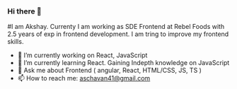 ### Hi there 👋
#I am Akshay. Currenty I am working as SDE Frontend at Rebel Foods with 2.5 years of exp in frontend development. I am tring to improve my frontend skills.

- 🔭 I’m currently working on React, JavaScript
- 🌱 I’m currently learning React. Gaining Indepth knowledge on JavaScript
- 💬 Ask me about Frontend ( angular, React, HTML/CSS, JS, TS )
- 📫 How to reach me: aschavan41@gmail.com
<!--
**Akshaychavan41/Akshaychavan41** is a ✨ _special_ ✨ repository because its `README.md` (this file) appears on your GitHub profile.

Here are some ideas to get you started:

- 🔭 I’m currently working on ...
- 🌱 I’m currently learning ...
- 👯 I’m looking to collaborate on ...
- 🤔 I’m looking for help with ...
- 💬 Ask me about ...
- 📫 How to reach me: ...
- 😄 Pronouns: ...
- ⚡ Fun fact: ...
-->

